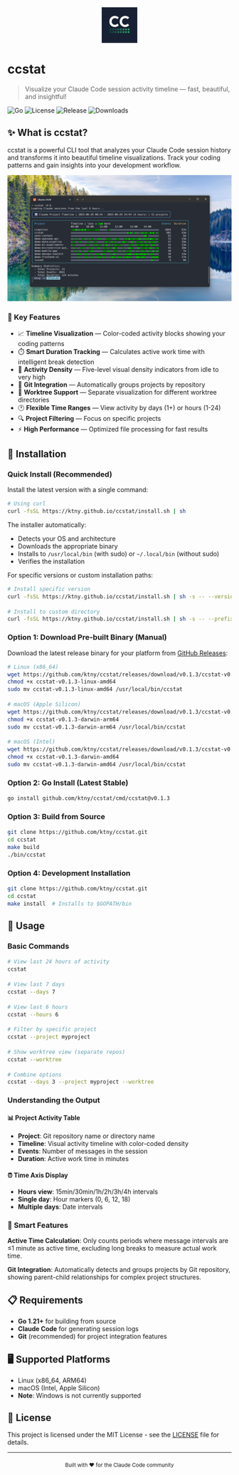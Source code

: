 <div align="center">
  <img src="assets/logo.png" alt="ccstat logo" width="80" />
</div>

# ccstat

> Visualize your Claude Code session activity timeline — fast, beautiful, and insightful!

![Go](https://img.shields.io/badge/go-%2300ADD8.svg?style=for-the-badge&logo=go&logoColor=white)
![License](https://img.shields.io/badge/license-MIT-blue.svg?style=for-the-badge)
![Release](https://img.shields.io/github/v/release/ktny/ccstat?style=for-the-badge)
![Downloads](https://img.shields.io/github/downloads/ktny/ccstat/total?style=for-the-badge)

## ✨ What is ccstat?

ccstat is a powerful CLI tool that analyzes your Claude Code session history and transforms it into beautiful timeline visualizations. Track your coding patterns and gain insights into your development workflow.

![demo](assets/demo.png)

### 🎯 Key Features

- 📈 **Timeline Visualization** — Color-coded activity blocks showing your coding patterns
- ⏱️ **Smart Duration Tracking** — Calculates active work time with intelligent break detection
- 🎨 **Activity Density** — Five-level visual density indicators from idle to very high
- 📁 **Git Integration** — Automatically groups projects by repository
- 🌳 **Worktree Support** — Separate visualization for different worktree directories
- 🕐 **Flexible Time Ranges** — View activity by days (1+) or hours (1-24)
- 🔍 **Project Filtering** — Focus on specific projects
- ⚡ **High Performance** — Optimized file processing for fast results

## 🚀 Installation

### Quick Install (Recommended)

Install the latest version with a single command:

```bash
# Using curl
curl -fsSL https://ktny.github.io/ccstat/install.sh | sh
```

The installer automatically:
- Detects your OS and architecture
- Downloads the appropriate binary
- Installs to `/usr/local/bin` (with sudo) or `~/.local/bin` (without sudo)
- Verifies the installation

For specific versions or custom installation paths:
```bash
# Install specific version
curl -fsSL https://ktny.github.io/ccstat/install.sh | sh -s -- --version v0.1.3

# Install to custom directory
curl -fsSL https://ktny.github.io/ccstat/install.sh | sh -s -- --prefix $HOME/bin
```

### Option 1: Download Pre-built Binary (Manual)

Download the latest release binary for your platform from [GitHub Releases](https://github.com/ktny/ccstat/releases):

```bash
# Linux (x86_64)
wget https://github.com/ktny/ccstat/releases/download/v0.1.3/ccstat-v0.1.3-linux-amd64
chmod +x ccstat-v0.1.3-linux-amd64
sudo mv ccstat-v0.1.3-linux-amd64 /usr/local/bin/ccstat

# macOS (Apple Silicon)
wget https://github.com/ktny/ccstat/releases/download/v0.1.3/ccstat-v0.1.3-darwin-arm64
chmod +x ccstat-v0.1.3-darwin-arm64
sudo mv ccstat-v0.1.3-darwin-arm64 /usr/local/bin/ccstat

# macOS (Intel)
wget https://github.com/ktny/ccstat/releases/download/v0.1.3/ccstat-v0.1.3-darwin-amd64
chmod +x ccstat-v0.1.3-darwin-amd64
sudo mv ccstat-v0.1.3-darwin-amd64 /usr/local/bin/ccstat

```

### Option 2: Go Install (Latest Stable)

```bash
go install github.com/ktny/ccstat/cmd/ccstat@v0.1.3
```

### Option 3: Build from Source

```bash
git clone https://github.com/ktny/ccstat.git
cd ccstat
make build
./bin/ccstat
```

### Option 4: Development Installation

```bash
git clone https://github.com/ktny/ccstat.git
cd ccstat
make install  # Installs to $GOPATH/bin
```

## 📖 Usage

### Basic Commands

```bash
# View last 24 hours of activity
ccstat

# View last 7 days
ccstat --days 7

# View last 6 hours
ccstat --hours 6

# Filter by specific project
ccstat --project myproject

# Show worktree view (separate repos)
ccstat --worktree

# Combine options
ccstat --days 3 --project myproject --worktree
```

### Understanding the Output

#### 📊 Project Activity Table
- **Project**: Git repository name or directory name
- **Timeline**: Visual activity timeline with color-coded density
- **Events**: Number of messages in the session
- **Duration**: Active work time in minutes

#### ⏰ Time Axis Display
- **Hours view**: 15min/30min/1h/2h/3h/4h intervals
- **Single day**: Hour markers (0, 6, 12, 18)
- **Multiple days**: Date intervals

### 🧠 Smart Features

**Active Time Calculation**: Only counts periods where message intervals are ≤1 minute as active time, excluding long breaks to measure actual work time.

**Git Integration**: Automatically detects and groups projects by Git repository, showing parent-child relationships for complex project structures.

## 📋 Requirements

- **Go 1.21+** for building from source
- **Claude Code** for generating session logs
- **Git** (recommended) for project integration features

## 🖥️ Supported Platforms

- Linux (x86_64, ARM64)
- macOS (Intel, Apple Silicon)
- **Note**: Windows is not currently supported

## 📄 License

This project is licensed under the MIT License - see the [LICENSE](LICENSE) file for details.

---

<div align="center">
  <sub>Built with ❤️ for the Claude Code community</sub>
</div>
